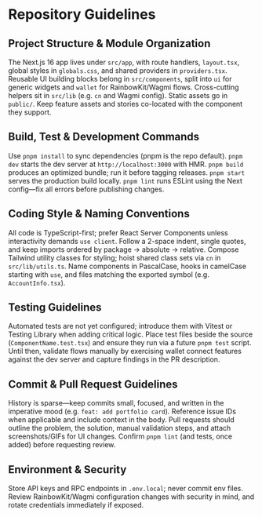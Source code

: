 # Repository Guidelines

## Project Structure & Module Organization
The Next.js 16 app lives under `src/app`, with route handlers, `layout.tsx`, global styles in `globals.css`, and shared providers in `providers.tsx`. Reusable UI building blocks belong in `src/components`, split into `ui` for generic widgets and `wallet` for RainbowKit/Wagmi flows. Cross-cutting helpers sit in `src/lib` (e.g. `cn` and Wagmi config). Static assets go in `public/`. Keep feature assets and stories co-located with the component they support.

## Build, Test & Development Commands
Use `pnpm install` to sync dependencies (pnpm is the repo default). `pnpm dev` starts the dev server at `http://localhost:3000` with HMR. `pnpm build` produces an optimized bundle; run it before tagging releases. `pnpm start` serves the production build locally. `pnpm lint` runs ESLint using the Next config—fix all errors before publishing changes.

## Coding Style & Naming Conventions
All code is TypeScript-first; prefer React Server Components unless interactivity demands `use client`. Follow a 2-space indent, single quotes, and keep imports ordered by package → absolute → relative. Compose Tailwind utility classes for styling; hoist shared class sets via `cn` in `src/lib/utils.ts`. Name components in PascalCase, hooks in camelCase starting with `use`, and files matching the exported symbol (e.g. `AccountInfo.tsx`).

## Testing Guidelines
Automated tests are not yet configured; introduce them with Vitest or Testing Library when adding critical logic. Place test files beside the source (`ComponentName.test.tsx`) and ensure they run via a future `pnpm test` script. Until then, validate flows manually by exercising wallet connect features against the dev server and capture findings in the PR description.

## Commit & Pull Request Guidelines
History is sparse—keep commits small, focused, and written in the imperative mood (e.g. `feat: add portfolio card`). Reference issue IDs when applicable and include context in the body. Pull requests should outline the problem, the solution, manual validation steps, and attach screenshots/GIFs for UI changes. Confirm `pnpm lint` (and tests, once added) before requesting review.

## Environment & Security
Store API keys and RPC endpoints in `.env.local`; never commit env files. Review RainbowKit/Wagmi configuration changes with security in mind, and rotate credentials immediately if exposed.
